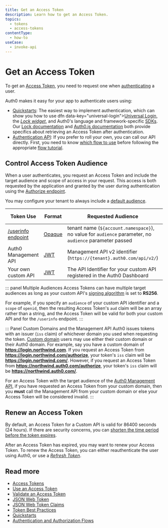 ```yaml
---
title: Get an Access Token
description: Learn how to get an Access Token.
topics:
  - tokens
  - access-tokens
contentType:
  - how-to
useCase:
  - invoke-api
---
```

# Get an Access Token

To get an [Access Token](/tokens/access-token), you need to request one when [authenticating](/application-auth) a user.

Auth0 makes it easy for your app to authenticate users using:

* [Quickstarts](/quickstarts): The easiest way to implement authentication, which can show you how to use dfn data-key="universal-login">[Universal Login](/universal-login)</dfn>, the <dfn data-key="lock">[Lock widget](/lock)</dfn>, and Auth0's language and framework-specific [SDKs](/libraries#sdks). Our [Lock documentation](/libraries/lock) and [Auth0.js documentation](/libraries/auth0js) both provide specifics about retrieving an Access Token after authentication.
* [Authentication API](/api/authentication): If you prefer to roll your own, you can call our API directly. First, you need to know [which flow to use](/api-auth/which-oauth-flow-to-use) before following the appropriate [flow tutorial](/flows).

## Control Access Token Audience 

When a user authenticates, you request an Access Token and include the target audience and scope of access in your request. This access is both requested by the application and granted by the user during authentication using the [Authorize endpoint](/api/authentication#authorize-application).

You may configure your tenant to always include a [default audience](/dashboard/dashboard-tenant-settings#api-authorization-settings).

| Token Use | Format | Requested Audience | Requested Scope |
|-----------|--------|--------------------|-------|
| [/userinfo endpoint](/api/authentication#get-user-info) | [Opaque](/tokens/access-tokens/opaque-access-tokens) | tenant name (`${account.namespace}`), no value for `audience` parameter, no `audience` parameter passed | `openid` |
| Auth0 Management API | [JWT](/jwt) | Management API v2 identifier (`https://{tenant}.auth0.com/api/v2/`) |  |
| Your own custom API | [JWT](/jwt) | The API Identifier for your custom API registered in the Auth0 Dashboard |  |

::: panel Multiple Audiences
Access Tokens can have multiple target audiences as long as your custom API's [signing algorithm](/tokens/concepts/signing-algorithms) is set to **RS256**. 

For example, if you specify an `audience` of your custom API identifier and a `scope` of `openid`, then the resulting Access Token's `aud` claim will be an array rather than a string, and the Access Token will be valid for both your custom API and for the `/userinfo` endpoint.
:::

::: Panel Custom Domains and the Management API
Auth0 issues tokens with an issuer (`iss` claim) of whichever domain you used when requesting the token. [Custom domain](/custom-domains) users may use either their custom domain or their Auth0 domain. For example, say you have a custom domain of **https://login.northwind.com**. If you request an Access Token from **https://login.northwind.com/authorize**, your token's `iss` claim will be **https://login.northwind.com/**. However, if you request an Access Token from **https://northwind.auth0.com/authorize**, your token's `iss` claim will be **https://northwind.auth0.com/**. 

For an Access Token with the target audience of the [Auth0 Management API](/api/management/v2), if you have requested an Access Token from your custom domain, then you **must** call the Management API from your custom domain or else your Access Token will be considered invalid.
:::

## Renew an Access Token

By default, an Access Token for a Custom API is valid for 86400 seconds (24 hours). If there are security concerns, you can [shorten the time period before the token expires](/dashboard/guides/apis/update-token-lifetime). 

After an Access Token has expired, you may want to renew your Access Token. To renew the Access Token, you can either reauthenticate the user using Auth0, or use a <dfn data-key="refresh-token">[Refresh Token](/tokens/refresh-token)</dfn>.

## Read more

* [Access Tokens](/tokens/access-token)
* [Use an Access Token](/tokens/guides/access-token/use-access-tokens)
* [Validate an Access Token](/tokens/guides/access-token/validate-access-token)
* [JSON Web Token](/jwt)
* [JSON Web Token Claims](/tokens/jwt-claims)
* [Token Best Practices](/tokens/concepts/token-best-practices)
* [Quickstarts](/quickstarts)
* [Authentication and Authorization Flows](/flows)
